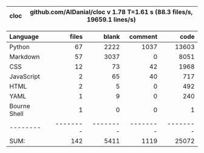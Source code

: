 cloc|github.com/AlDanial/cloc v 1.78  T=1.61 s (88.3 files/s, 19659.1 lines/s)
--- | ---

Language|files|blank|comment|code
:-------|-------:|-------:|-------:|-------:
Python|67|2222|1037|13603
Markdown|57|3037|0|8051
CSS|12|73|42|1968
JavaScript|2|65|40|717
HTML|2|5|0|492
YAML|1|9|0|240
Bourne Shell|1|0|0|1
--------|--------|--------|--------|--------
SUM:|142|5411|1119|25072
